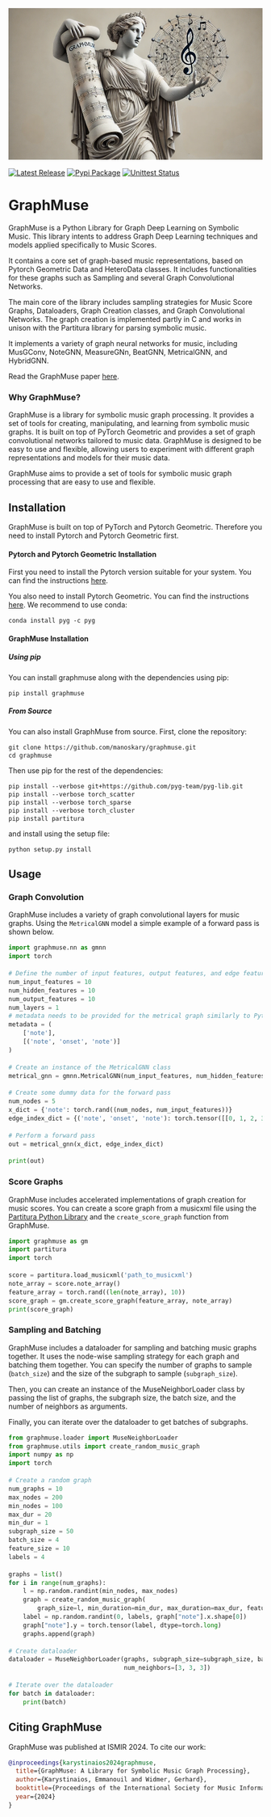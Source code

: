 <p align="center">
   <img src="assets/graphmuse_long.png" height="300">
</p>

[![Latest Release](https://img.shields.io/github/v/release/manoskary/graphmuse)](https://github.com/manoskary/graphmuse/releases)
[![Pypi Package](https://badge.fury.io/py/graphmuse.svg)](https://badge.fury.io/py/graphmuse)
[![Unittest Status](https://github.com/manoskary/graphmuse/workflows/Tests/badge.svg)](https://github.com/manoskary/graphmuse/actions?query=workflow%3ATests)

# GraphMuse
GraphMuse is a Python Library for Graph Deep Learning on Symbolic Music.
This library intents to address Graph Deep Learning techniques and models applied specifically to Music Scores.

It contains a core set of graph-based music representations, based on Pytorch Geometric Data and HeteroData classes.
It includes functionalities for these graphs such as Sampling and several Graph Convolutional Networks.

The main core of the library includes sampling strategies for Music Score Graphs, Dataloaders, Graph Creation classes, and Graph Convolutional Networks.
The graph creation is implemented partly in C and works in unison with the Partitura library for parsing symbolic music.


It implements a variety of graph neural networks for music, including MusGConv, NoteGNN, MeasureGNn, BeatGNN, MetricalGNN, and HybridGNN.

Read the GraphMuse paper [here](https://arxiv.org/abs/2407.12671).

### Why GraphMuse?

GraphMuse is a library for symbolic music graph processing. It provides a set of tools for creating, manipulating, and learning from symbolic music graphs. It is built on top of PyTorch Geometric and provides a set of graph convolutional networks tailored to music data. GraphMuse is designed to be easy to use and flexible, allowing users to experiment with different graph representations and models for their music data.

GraphMuse aims to provide a set of tools for symbolic music graph processing that are easy to use and flexible. 


## Installation


GraphMuse is built on top of PyTorch and Pytorch Geometric. Therefore you need to install Pytorch and Pytorch Geometric first.

#### Pytorch and Pytorch Geometric Installation

First you need to install the Pytorch version suitable for your system.
You can find the instructions [here](https://pytorch.org/get-started/locally/).

You also need to install Pytorch Geometric. You can find the instructions [here](https://pytorch-geometric.readthedocs.io/en/latest/notes/installation.html).
We recommend to use conda:
```shell
conda install pyg -c pyg
```

#### GraphMuse Installation

##### Using pip

You can install graphmuse along with the dependencies using pip:
```shell
pip install graphmuse
```

##### From Source

You can also install GraphMuse from source. First, clone the repository:
```shell
git clone https://github.com/manoskary/graphmuse.git
cd graphmuse
```

Then use pip for the rest of the dependencies:
```shell
pip install --verbose git+https://github.com/pyg-team/pyg-lib.git
pip install --verbose torch_scatter
pip install --verbose torch_sparse
pip install --verbose torch_cluster
pip install partitura
```

and install using the setup file:
```shell
python setup.py install
```

## Usage

### Graph Convolution

GraphMuse includes a variety of graph convolutional layers for music graphs.
Using the `MetricalGNN` model a simple example of a forward pass is shown below.


```python
import graphmuse.nn as gmnn
import torch

# Define the number of input features, output features, and edge features
num_input_features = 10
num_hidden_features = 10
num_output_features = 10
num_layers = 1
# metadata needs to be provided for the metrical graph similarly to Pytorch Geometric heterogeneous graph modules.
metadata = (
    ['note'],
    [('note', 'onset', 'note')]
)

# Create an instance of the MetricalGNN class
metrical_gnn = gmnn.MetricalGNN(num_input_features, num_hidden_features, num_output_features, num_layers, metadata=metadata)

# Create some dummy data for the forward pass
num_nodes = 5
x_dict = {'note': torch.rand((num_nodes, num_input_features))}
edge_index_dict = {('note', 'onset', 'note'): torch.tensor([[0, 1, 2, 3, 4], [1, 2, 3, 4, 0]])}

# Perform a forward pass
out = metrical_gnn(x_dict, edge_index_dict)

print(out)
```


### Score Graphs

GraphMuse includes accelerated implementations of graph creation for music scores.
You can create a score graph from a musicxml file using the [Partitura Python Library](https://github.com/CPJKU/partitura) and the `create_score_graph` function from GraphMuse.

```python
import graphmuse as gm
import partitura
import torch

score = partitura.load_musicxml('path_to_musicxml')
note_array = score.note_array()
feature_array = torch.rand((len(note_array), 10)) 
score_graph = gm.create_score_graph(feature_array, note_array)
print(score_graph)
```

### Sampling and Batching

GraphMuse includes a dataloader for sampling and batching music graphs together.
It uses the node-wise sampling strategy for each graph and batching them together.
You can specify the number of graphs to sample (`batch_size`) and the size of the subgraph to sample (`subgraph_size`).

Then, you can create an instance of the MuseNeighborLoader class by passing the list of graphs, the subgraph size, the batch size, and the number of neighbors as arguments.  

Finally, you can iterate over the dataloader to get batches of subgraphs.

```python
from graphmuse.loader import MuseNeighborLoader
from graphmuse.utils import create_random_music_graph
import numpy as np
import torch

# Create a random graph
num_graphs = 10
max_nodes = 200
min_nodes = 100
max_dur = 20
min_dur = 1
subgraph_size = 50
batch_size = 4
feature_size = 10
labels = 4

graphs = list()
for i in range(num_graphs):
    l = np.random.randint(min_nodes, max_nodes)
    graph = create_random_music_graph(
        graph_size=l, min_duration=min_dur, max_duration=max_dur, feature_size=feature_size, add_beat_nodes=True)
    label = np.random.randint(0, labels, graph["note"].x.shape[0])
    graph["note"].y = torch.tensor(label, dtype=torch.long)
    graphs.append(graph)

# Create dataloader
dataloader = MuseNeighborLoader(graphs, subgraph_size=subgraph_size, batch_size=batch_size,
                                num_neighbors=[3, 3, 3])

# Iterate over the dataloader
for batch in dataloader:
    print(batch)
```


## Citing GraphMuse

GraphMuse was published at ISMIR 2024. To cite our work:
```bibtex
@inproceedings{karystinaios2024graphmuse,
  title={GraphMuse: A Library for Symbolic Music Graph Processing},
  author={Karystinaios, Emmanouil and Widmer, Gerhard},
  booktitle={Proceedings of the International Society for Music Information Retrieval Conference (ISMIR)},
  year={2024}
}
```
